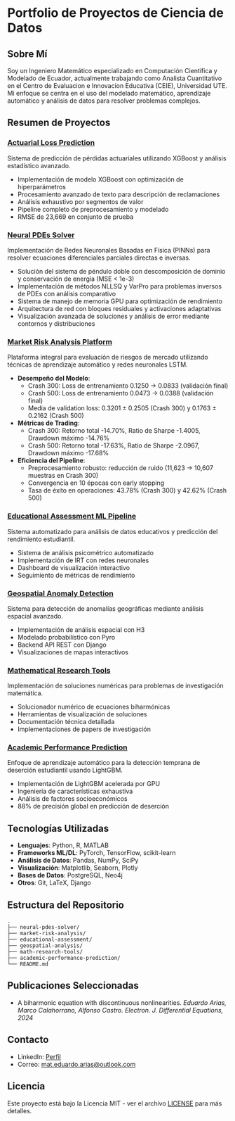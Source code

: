 # Portfolio de Proyectos de Ciencia de Datos

## Sobre Mí
Soy un Ingeniero Matemático especializado en Computación Científica y Modelado de Ecuador, actualmente trabajando como Analista Cuantitativo en el Centro de Evaluacion e Innovacion Educativa (CEIE), Universidad UTE. Mi enfoque se centra en el uso del modelado matemático, aprendizaje automático y análisis de datos para resolver problemas complejos.

## Resumen de Proyectos

### [Actuarial Loss Prediction](./actuarial-loss-prediction/)
Sistema de predicción de pérdidas actuariales utilizando XGBoost y análisis estadístico avanzado.
- Implementación de modelo XGBoost con optimización de hiperparámetros
- Procesamiento avanzado de texto para descripción de reclamaciones
- Análisis exhaustivo por segmentos de valor
- Pipeline completo de preprocesamiento y modelado
- RMSE de 23,669 en conjunto de prueba

### [Neural PDEs Solver](./neural-pdes-solver/)
Implementación de Redes Neuronales Basadas en Física (PINNs) para resolver ecuaciones diferenciales parciales directas e inversas.
- Solución del sistema de péndulo doble con descomposición de dominio y conservación de energía (MSE < 1e-3)
- Implementación de métodos NLLSQ y VarPro para problemas inversos de PDEs con análisis comparativo
- Sistema de manejo de memoria GPU para optimización de rendimiento
- Arquitectura de red con bloques residuales y activaciones adaptativas
- Visualización avanzada de soluciones y análisis de error mediante contornos y distribuciones

### [Market Risk Analysis Platform](./market-risk-analysis/)
Plataforma integral para evaluación de riesgos de mercado utilizando técnicas de aprendizaje automático y redes neuronales LSTM.
- **Desempeño del Modelo**:
  - Crash 300: Loss de entrenamiento 0.1250 → 0.0833 (validación final)
  - Crash 500: Loss de entrenamiento 0.0473 → 0.0388 (validación final)
  - Media de validation loss: 0.3201 ± 0.2505 (Crash 300) y 0.1763 ± 0.2162 (Crash 500)
- **Métricas de Trading**:
  - Crash 300: Retorno total -14.70%, Ratio de Sharpe -1.4005, Drawdown máximo -14.76%
  - Crash 500: Retorno total -17.63%, Ratio de Sharpe -2.0967, Drawdown máximo -17.68%
- **Eficiencia del Pipeline**:
  - Preprocesamiento robusto: reducción de ruido (11,623 → 10,607 muestras en Crash 300)
  - Convergencia en 10 épocas con early stopping
  - Tasa de éxito en operaciones: 43.78% (Crash 300) y 42.62% (Crash 500)

### [Educational Assessment ML Pipeline](./educational-assessment/)
Sistema automatizado para análisis de datos educativos y predicción del rendimiento estudiantil.
- Sistema de análisis psicométrico automatizado
- Implementación de IRT con redes neuronales
- Dashboard de visualización interactivo
- Seguimiento de métricas de rendimiento

### [Geospatial Anomaly Detection](./geospatial-analysis/)
Sistema para detección de anomalías geográficas mediante análisis espacial avanzado.
- Implementación de análisis espacial con H3
- Modelado probabilístico con Pyro
- Backend API REST con Django
- Visualizaciones de mapas interactivos

### [Mathematical Research Tools](./math-research-tools/)
Implementación de soluciones numéricas para problemas de investigación matemática.
- Solucionador numérico de ecuaciones biharmónicas
- Herramientas de visualización de soluciones
- Documentación técnica detallada
- Implementaciones de papers de investigación

### [Academic Performance Prediction](./academic-performance-prediction/)
Enfoque de aprendizaje automático para la detección temprana de deserción estudiantil usando LightGBM.
- Implementación de LightGBM acelerada por GPU
- Ingeniería de características exhaustiva
- Análisis de factores socioeconómicos
- 88% de precisión global en predicción de deserción

## Tecnologías Utilizadas
- **Lenguajes**: Python, R, MATLAB
- **Frameworks ML/DL**: PyTorch, TensorFlow, scikit-learn
- **Análisis de Datos**: Pandas, NumPy, SciPy
- **Visualización**: Matplotlib, Seaborn, Plotly
- **Bases de Datos**: PostgreSQL, Neo4j
- **Otros**: Git, LaTeX, Django

## Estructura del Repositorio
```
.
├── neural-pdes-solver/
├── market-risk-analysis/
├── educational-assessment/
├── geospatial-analysis/
├── math-research-tools/
├── academic-performance-prediction/
└── README.md
```

## Publicaciones Seleccionadas
- A biharmonic equation with discontinuous nonlinearities. *Eduardo Arias, Marco Calahorrano, Alfonso Castro. Electron. J. Differential Equations, 2024*

## Contacto
- LinkedIn: [Perfil](https://www.linkedin.com/in/eduardo-arias-3e0/)
- Correo: mat.eduardo.arias@outlook.com

## Licencia
Este proyecto está bajo la Licencia MIT - ver el archivo [LICENSE](LICENSE) para más detalles.
